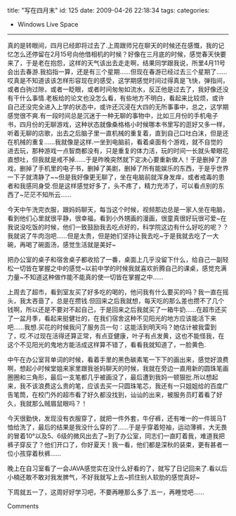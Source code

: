 title: "写在四月末"
id: 125
date: 2009-04-26 22:18:34
tags: 
categories: 
- Windows Live Space
---


真的是转眼间，四月已经即将过去了.上周跟师兄在聊天的时候还在感慨，我的记忆怎么还停留在2月15号向他借相机的时候？好像在三月底的时候，感觉春天快要来了，于是老在抱怨，这样的天气该出去走走啊，结果同学跟我说，所里4月11号会出去春游.我掐指一算，还是有三个星期……但现在春游已经过去三个星期了……哎真是不知道该该怎样形容现在的感受，这学期感觉时间过得真是飞快，弹指间，或者白驹过隙，或者一眨眼，或者时间匆匆如流水，反正他是过去了，我好像还没有干什么事情.老板给的论文也没怎么看，有些地方不明白，看起来比较烦，或许自己还没完全进入上学的状态中，或许还沉浸在大四的无所事事中，总之，这学期感觉很不爽.有一段时间总是沉迷于一种无聊的事物中，比如三月份的手机电子书，四月份的无聊游戏，这种状态就像桑格格小时候哪本书里写的逛好又多一样，听着无聊的店歌，出去之后脑子里一直机械的重复着，直到自己口吐白沫，但是还在机械的重复……我就像是这样.一坐到电脑前，看着桌面有个游戏，就不自觉的进去玩，那种游戏一点智商都没有，只是重复的体力活，玩的时间一长就头晕眼花直想吐，但我就是戒不掉……于是昨晚突然就下定决心要重新做人！于是删掉了游戏，删掉了手机里的电子书，删掉了美剧，删掉了所有能娱乐的东西，于是乎世界一下子就清静了~~但是我好像更无聊了，坐在电脑前就浑身发痒，或者戒毒的患者和我感同身受.但是这样感觉好多了，头不疼了，精力充沛了，可以看点别的东西了~茫茫不知所云……

今天中午洗完衣服，跟妈妈聊天，每当这个时候，视频那边总是一家人坐在电脑，看到他们心里就很平静，很幸福，看到小外甥画的漫画，很童真很好玩很可爱~在我说没吃饭的时候，他们一致鼓励我去吃点好的，科学院这边有什么好吃的呢？？我就说了牛肉泡吧……但是太贵，但是她们坚持让我去吃~于是我就去吃了一大碗，再喝了碗面汤，感觉生活就是美好~

把办公室的桌子和宿舍桌子都收拾了一番，桌面上几乎没留下什么，给自己一副轻松一切皆在掌握之中的感觉~以前中学的时候我就喜欢折腾自己的课桌，感觉充满力量~不知道这种做作能不能真的使一切皆在掌握之中……

上周去了超市，看到室友买了好多吃的喝的，他问我有什么要买的吗？我一直在摇头，我太吝啬了，总是在攒钱.但回来之后我就想，每天吃的那么差也攒不了几个钱啊，所以还是不要对不起自己，于是回来之后我就买了一箱牛奶……在超市还买了一盆月季，看起来挺健壮的，在我们宿舍这种不见阳光的地方应该能活下来吧……我想.买花的时候我问了服务员一句：这能活到明天吗？她估计被我雷到了，哎.不过现在活得还算正常，有点亚健康，叶子有点发黄，这也不能怪我，在这个不见阳光的鬼地方能活成这样算不错了，看看我就知道了，一脸黄色.

中午在办公室背单词的时候，看着手里的黑色碳素笔一下下的画出来，感觉好浪费啊，想起小时候堂姐来家里跟我爸妈聊天的时候，我就在旁边一直用新的圆珠笔画圈圈和三角形，最后一支笔都几乎被画没了，最后遭到我妈一顿狠批.所以想起来，我不该浪费这么贵的笔，应该去买一只圆珠笔芯，我还有一只姐姐给的百度广告笔筒，在校门外的超市看了好久都没找到，讪讪的出来，被服务员盯着看了好久，我就那么贼眉鼠眼吗？！

今天很勤快，发现没有衣服穿了，就把一件外套，牛仔裤，还有唯一的一件斑马T恤给洗了，最后的结果是我没什么穿的了……于是乎穿着短袖，运动薄裤，大无畏的冒着10°以及5、6级的微风出去了~到了办公室，同志们一直盯着我，难道我把裤子穿反了？他们开口了，你好夏天！我一看，他们都是深秋的装束，更有甚者一位小孩穿着秋裤……

晚上在自习室看了一会JAVA感觉实在没什么好看的了，就写了日记回来了.看以后小楠还敢不敢对我发脾气，不好我就写上去~抓住别人软肋的感觉真好~

下周就五一了，这周好好学习吧，不要再睡那么多了.五一，再睡觉吧……

Comments
